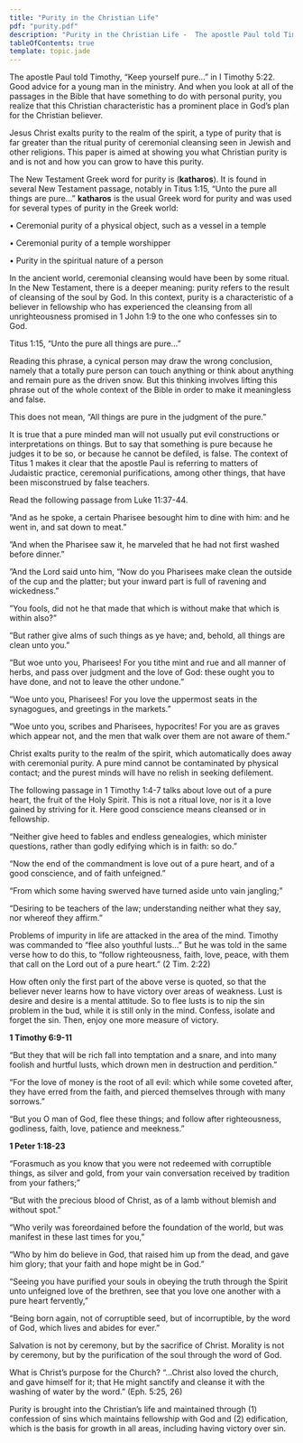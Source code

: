 ```yaml
---
title: "Purity in the Christian Life"
pdf: "purity.pdf"
description: "Purity in the Christian Life -  The apostle Paul told Timothy, \"Keep yourself pure...\" Good advice for all of us. A study of KATHAROS."
tableOfContents: true
template: topic.jade
---
```


The apostle Paul told Timothy, “Keep yourself pure…” in I Timothy 5:22.
Good advice for a young man in the ministry. And when you look at all of
the passages in the Bible that have something to do with personal
purity, you realize that this Christian characteristic has a prominent
place in God’s plan for the Christian believer.

Jesus Christ exalts purity to the realm of the spirit, a type of purity
that is far greater than the ritual purity of ceremonial cleansing seen
in Jewish and other religions. This paper is aimed at showing you what
Christian purity is and is not and how you can grow to have this purity.

The New Testament Greek word for purity is (**katharos**). It is found
in several New Testament passage, notably in Titus 1:15, “Unto the pure
all things are pure…” **katharos** is the usual Greek word for purity
and was used for several types of purity in the Greek world:

• Ceremonial purity of a physical object, such as a vessel in a temple

• Ceremonial purity of a temple worshipper

• Purity in the spiritual nature of a person

In the ancient world, ceremonial cleansing would have been by some
ritual. In the New Testament, there is a deeper meaning: purity refers
to the result of cleansing of the soul by God. In this context, purity
is a characteristic of a believer in fellowship who has experienced the
cleansing from all unrighteousness promised in 1 John 1:9 to the one who
confesses sin to God.

Titus 1:15, “Unto the pure all things are pure…”

Reading this phrase, a cynical person may draw the wrong conclusion,
namely that a totally pure person can touch anything or think about
anything and remain pure as the driven snow. But this thinking involves
lifting this phrase out of the whole context of the Bible in order to
make it meaningless and false.

This does not mean, “All things are pure in the judgment of the pure.”

It is true that a pure minded man will not usually put evil
constructions or interpretations on things. But to say that something is
pure because he judges it to be so, or because he cannot be defiled, is
false. The context of Titus 1 makes it clear that the apostle Paul is
referring to matters of Judaistic practice, ceremonial purifications,
among other things, that have been misconstrued by false teachers.

Read the following passage from Luke 11:37-44.

”And as he spoke, a certain Pharisee besought him to dine with him: and
he went in, and sat down to meat.”

”And when the Pharisee saw it, he marveled that he had not first washed
before dinner.”

”And the Lord said unto him, “Now do you Pharisees make clean the
outside of the cup and the platter; but your inward part is full of
ravening and wickedness.”

”You fools, did not he that made that which is without make that which
is within also?”

”But rather give alms of such things as ye have; and, behold, all things
are clean unto you.”

”But woe unto you, Pharisees! For you tithe mint and rue and all manner
of herbs, and pass over judgment and the love of God: these ought you to
have done, and not to leave the other undone.”

”Woe unto you, Pharisees! For you love the uppermost seats in the
synagogues, and greetings in the markets.”

”Woe unto you, scribes and Pharisees, hypocrites! For you are as graves
which appear not, and the men that walk over them are not aware of
them.”

Christ exalts purity to the realm of the spirit, which automatically
does away with ceremonial purity. A pure mind cannot be contaminated by
physical contact; and the purest minds will have no relish in seeking
defilement.

The following passage in 1 Timothy 1:4-7 talks about love out of a pure
heart, the fruit of the Holy Spirit. This is not a ritual love, nor is
it a love gained by striving for it. Here good conscience means cleansed
or in fellowship.

“Neither give heed to fables and endless genealogies, which minister
questions, rather than godly edifying which is in faith: so do.”

“Now the end of the commandment is love out of a pure heart, and of a
good conscience, and of faith unfeigned.”

“From which some having swerved have turned aside unto vain jangling;”

“Desiring to be teachers of the law; understanding neither what they
say, nor whereof they affirm.”

Problems of impurity in life are attacked in the area of the mind.
Timothy was commanded to “flee also youthful lusts…” But he was told in
the same verse how to do this, to “follow righteousness, faith, love,
peace, with them that call on the Lord out of a pure heart.”
(2 Tim. 2:22)

How often only the first part of the above verse is quoted, so that the
believer never learns how to have victory over areas of weakness. Lust
is desire and desire is a mental attitude. So to flee lusts is to nip
the sin problem in the bud, while it is still only in the mind. Confess,
isolate and forget the sin. Then, enjoy one more measure of victory.

**1 Timothy 6:9-11**

“But they that will be rich fall into temptation and a snare, and into
many foolish and hurtful lusts, which drown men in destruction and
perdition.”

“For the love of money is the root of all evil: which while some coveted
after, they have erred from the faith, and pierced themselves through
with many sorrows.”

“But you O man of God, flee these things; and follow after
righteousness, godliness, faith, love, patience and meekness.”

**1 Peter 1:18-23**

“Forasmuch as you know that you were not redeemed with corruptible
things, as silver and gold, from your vain conversation received by
tradition from your fathers;”

“But with the precious blood of Christ, as of a lamb without blemish and
without spot.”

“Who verily was foreordained before the foundation of the world, but was
manifest in these last times for you,”

“Who by him do believe in God, that raised him up from the dead, and
gave him glory; that your faith and hope might be in God.”

“Seeing you have purified your souls in obeying the truth through the
Spirit unto unfeigned love of the brethren, see that you love one
another with a pure heart fervently,”

“Being born again, not of corruptible seed, but of incorruptible, by the
word of God, which lives and abides for ever.”

Salvation is not by ceremony, but by the sacrifice of Christ. Morality
is not by ceremony, but by the purification of the soul through the word
of God.

What is Christ’s purpose for the Church? “…Christ also loved the church,
and gave himself for it; that He might sanctify and cleanse it with the
washing of water by the word.” (Eph. 5:25, 26)

Purity is brought into the Christian’s life and maintained through (1)
confession of sins which maintains fellowship with God and (2)
edification, which is the basis for growth in all areas, including
having victory over sin.

